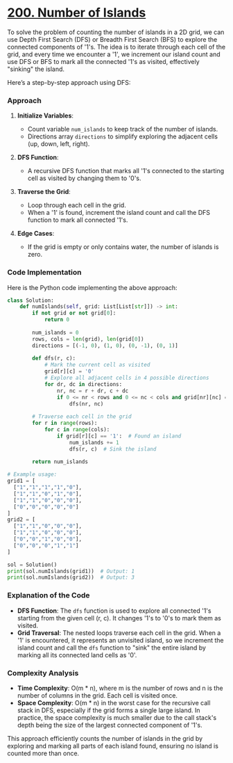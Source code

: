 # [200. Number of Islands](https://leetcode.com/problems/number-of-islands/description/)

To solve the problem of counting the number of islands in a 2D grid, we can use Depth First Search (DFS) or Breadth First Search (BFS) to explore the connected components of '1's. The idea is to iterate through each cell of the grid, and every time we encounter a '1', we increment our island count and use DFS or BFS to mark all the connected '1's as visited, effectively "sinking" the island.

Here’s a step-by-step approach using DFS:

### Approach

1. **Initialize Variables**:
   - Count variable `num_islands` to keep track of the number of islands.
   - Directions array `directions` to simplify exploring the adjacent cells (up, down, left, right).

2. **DFS Function**:
   - A recursive DFS function that marks all '1's connected to the starting cell as visited by changing them to '0's.

3. **Traverse the Grid**:
   - Loop through each cell in the grid.
   - When a '1' is found, increment the island count and call the DFS function to mark all connected '1's.

4. **Edge Cases**:
   - If the grid is empty or only contains water, the number of islands is zero.

### Code Implementation

Here is the Python code implementing the above approach:

```python
class Solution:
    def numIslands(self, grid: List[List[str]]) -> int:
        if not grid or not grid[0]:
            return 0
        
        num_islands = 0
        rows, cols = len(grid), len(grid[0])
        directions = [(-1, 0), (1, 0), (0, -1), (0, 1)]
        
        def dfs(r, c):
            # Mark the current cell as visited
            grid[r][c] = '0'
            # Explore all adjacent cells in 4 possible directions
            for dr, dc in directions:
                nr, nc = r + dr, c + dc
                if 0 <= nr < rows and 0 <= nc < cols and grid[nr][nc] == '1':
                    dfs(nr, nc)
        
        # Traverse each cell in the grid
        for r in range(rows):
            for c in range(cols):
                if grid[r][c] == '1':  # Found an island
                    num_islands += 1
                    dfs(r, c)  # Sink the island
        
        return num_islands

# Example usage:
grid1 = [
  ["1","1","1","1","0"],
  ["1","1","0","1","0"],
  ["1","1","0","0","0"],
  ["0","0","0","0","0"]
]
grid2 = [
  ["1","1","0","0","0"],
  ["1","1","0","0","0"],
  ["0","0","1","0","0"],
  ["0","0","0","1","1"]
]

sol = Solution()
print(sol.numIslands(grid1))  # Output: 1
print(sol.numIslands(grid2))  # Output: 3
```

### Explanation of the Code

- **DFS Function**: The `dfs` function is used to explore all connected '1's starting from the given cell (r, c). It changes '1's to '0's to mark them as visited.
- **Grid Traversal**: The nested loops traverse each cell in the grid. When a '1' is encountered, it represents an unvisited island, so we increment the island count and call the `dfs` function to "sink" the entire island by marking all its connected land cells as '0'.

### Complexity Analysis

- **Time Complexity**: O(m * n), where m is the number of rows and n is the number of columns in the grid. Each cell is visited once.
- **Space Complexity**: O(m * n) in the worst case for the recursive call stack in DFS, especially if the grid forms a single large island. In practice, the space complexity is much smaller due to the call stack's depth being the size of the largest connected component of '1's.

This approach efficiently counts the number of islands in the grid by exploring and marking all parts of each island found, ensuring no island is counted more than once.
